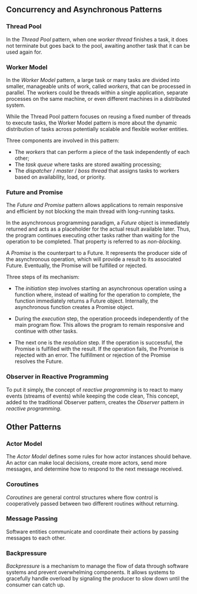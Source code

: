 ## Concurrency and Asynchronous Patterns

### Thread Pool

In the *Thread Pool* pattern, when one *worker thread* finishes a task, 
it does not terminate but goes back to the pool, 
awaiting another task that it can be used again for.

### Worker Model

In the *Worker Model* pattern, a large task or many tasks are divided into 
smaller, manageable units of work, called *workers*, that can be processed in parallel.
The workers could be threads within a single application, separate processes on the same machine, 
or even different machines in a distributed system.

While the Thread Pool pattern focuses on reusing a fixed number of threads to execute tasks, 
the Worker Model pattern is more about the dynamic distribution of tasks across potentially scalable 
and flexible worker entities.

Three components are involved in this pattern:

- The *workers* that can perform a piece of the task independently of each other;
- The *task queue* where tasks are stored awaiting processing;
- The *dispatcher* / *master* / *boss thread* that assigns tasks to workers based on availability, load, or priority.

### Future and Promise

The *Future and Promise* pattern allows applications to remain responsive and efficient 
by not blocking the main thread with long-running tasks.

In the asynchronous programming paradigm, a *Future* object is immediately returned 
and acts as a placeholder for the actual result available later.
Thus, the program continues executing other tasks rather than waiting for the operation to be completed. 
That property is referred to as *non-blocking*.

A *Promise* is the counterpart to a Future. 
It represents the producer side of the asynchronous operation, 
which will provide a result to its associated Future.
Eventually, the Promise will be fulfilled or rejected.

Three steps of its mechanism:

- The *initiation* step involves starting an asynchronous operation using a function where,
instead of waiting for the operation to complete, the function immediately returns a Future object.
Internally, the asynchronous function creates a Promise object.

- During the *execution* step, the operation proceeds independently of the main program flow. 
This allows the program to remain responsive and continue with other tasks.

- The next one is the *resolution* step. If the operation is successful, the Promise is fulfilled with the result. 
If the operation fails, the Promise is rejected with an error.
The fulfillment or rejection of the Promise resolves the Future.

### Observer in Reactive Programming

To put it simply, the concept of *reactive programming* is 
to react to many events (streams of events) while keeping the code clean,
This concept, added to the traditional Observer pattern, 
creates the *Observer* pattern *in reactive programming*.

## Other Patterns

### Actor Model

The *Actor Model* defines some rules for how actor instances should behave. 
An actor can make local decisions, create more actors, send more messages, 
and determine how to respond to the next message received.

### Coroutines

*Coroutines* are general control structures 
where flow control is cooperatively passed between two different routines without returning.

### Message Passing

Software entities communicate and coordinate their actions by passing messages to each other.

### Backpressure

*Backpressure* is a mechanism to manage the flow of data through software systems and prevent overwhelming components. 
It allows systems to gracefully handle overload by signaling the producer to slow down until the consumer can catch up.
